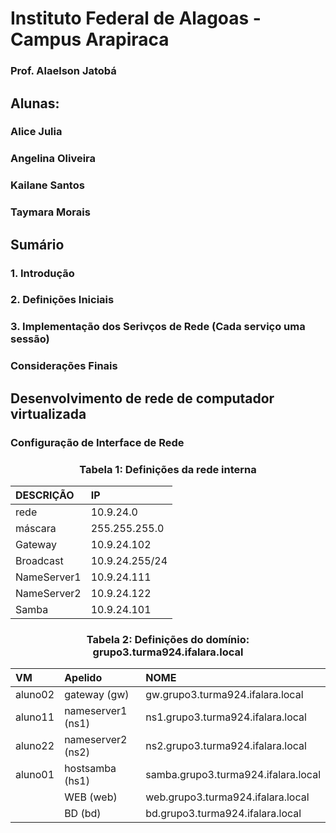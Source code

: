 # Instituto Federal de Alagoas - Campus Arapiraca
### Prof. Alaelson Jatobá

## Alunas:
### Alice Julia
### Angelina Oliveira
### Kailane Santos
### Taymara Morais

## Sumário

### 1. Introdução

### 2. Definições Iniciais

### 3. Implementação dos Serivços de Rede (Cada serviço uma sessão)

### Considerações Finais

## Desenvolvimento de rede de computador virtualizada 

### Configuração de Interface de Rede

### <p><center> Tabela 1: Definições da rede interna </center></p>

| DESCRIÇÃO   | IP             |
|:------------|:---------------|
| rede        | 10.9.24.0      |
| máscara     | 255.255.255.0  |
| Gateway     | 10.9.24.102    |
| Broadcast   | 10.9.24.255/24 |
| NameServer1 | 10.9.24.111    |
| NameServer2 | 10.9.24.122    |
| Samba       | 10.9.24.101    |

### <p><center> Tabela 2: Definições do domínio: <b>grupo3.turma924.ifalara.local</b></center></p>

|        VM         |      Apelido      |               NOME                  |
|:------------------|:------------------|:------------------------------------|
|      aluno02      | gateway (gw)      | gw.grupo3.turma924.ifalara.local    |
|      aluno11      | nameserver1 (ns1) | ns1.grupo3.turma924.ifalara.local   |
|      aluno22      | nameserver2 (ns2) | ns2.grupo3.turma924.ifalara.local   |
|      aluno01      | hostsamba   (hs1) | samba.grupo3.turma924.ifalara.local |
|                   | WEB         (web) | web.grupo3.turma924.ifalara.local   | -->
|                   | BD           (bd) | bd.grupo3.turma924.ifalara.local    |


